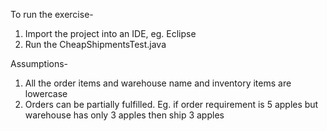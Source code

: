 To run the exercise-
1. Import the project into an IDE, eg. Eclipse
2. Run the CheapShipmentsTest.java

Assumptions-
1. All the order items and warehouse name and inventory items are lowercase
2. Orders can be partially fulfilled. Eg. if order requirement is 5 apples but warehouse has only 3 apples then ship 3 apples 
